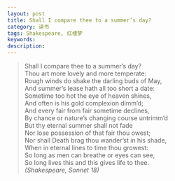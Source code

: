 ```yaml
---
layout: post
title: Shall I compare thee to a summer’s day?
category: 读书
tags: Shakespeare, 红楼梦
keywords: 
description: 
---
```


> Shall I compare thee to a summer’s day?  
Thou art more lovely and more temperate:  
Rough winds do shake the darling buds of May,  
And summer’s lease hath all too short a date:  
Sometime too hot the eye of heaven shines,  
And often is his gold complexion dimm’d;  
And every fair from fair sometime declines,  
By chance or nature’s changing course untrimm’d  
But thy eternal summer shall not fade  
Nor lose possession of that fair thou owest;  
Nor shall Death brag thou wander’st in his shade,  
When in eternal lines to time thou growest:  
  So long as men can breathe or eyes can see,  
  So long lives this and this gives life to thee.  
*(Shakespeare, Sonnet 18)*

